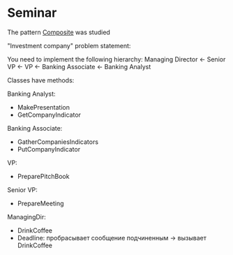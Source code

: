 # Seminar

The pattern [Composite](https://refactoring.guru/design-patterns/composite) was studied

"Investment company" problem statement:

You need to implement the following hierarchy:  Managing Director <- Senior VP <- VP <- Banking Associate <- Banking Analyst

Classes have methods:

Banking Analyst:
* MakePresentation
* GetCompanyIndicator

Banking Associate:
* GatherCompaniesIndicators
* PutCompanyIndicator

VP:
* PreparePitchBook

Senior VP:
* PrepareMeeting

ManagingDir:
* DrinkCoffee
* Deadline: пробрасывает сообщение подчиненным -> вызывает DrinkCoffee